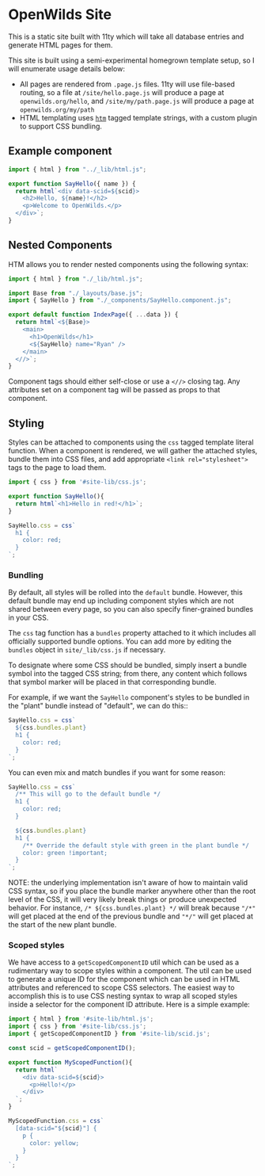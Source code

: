 # OpenWilds Site

This is a static site built with 11ty which will take all database entries and generate HTML pages for them.

This site is built using a semi-experimental homegrown template setup, so I will enumerate usage details below:

- All pages are rendered from `.page.js` files. 11ty will use file-based routing, so
  a file at `/site/hello.page.js` will produce a page at `openwilds.org/hello`,
  and `/site/my/path.page.js` will produce a page at `openwilds.org/my/path`
- HTML templating uses [`htm`](https://github.com/developit/htm) tagged template strings, with a custom plugin to support CSS bundling.

## Example component

```js
import { html } from "../_lib/html.js";

export function SayHello({ name }) {
  return html`<div data-scid=${scid}>
    <h2>Hello, ${name}!</h2>
    <p>Welcome to OpenWilds.</p>
  </div>`;
}
```

## Nested Components

HTM allows you to render nested components using the following syntax:

```js
import { html } from "./_lib/html.js";

import Base from "./_layouts/base.js";
import { SayHello } from "./_components/SayHello.component.js";

export default function IndexPage({ ...data }) {
  return html`<${Base}>
    <main>
      <h1>OpenWilds</h1>
      <${SayHello} name="Ryan" />
    </main>
  <//>`;
}
```

Component tags should either self-close or use a `<//>` closing tag.
Any attributes set on a component tag will be passed as props to that component.

## Styling

Styles can be attached to components using the `css` tagged template literal function.
When a component is rendered, we will gather the attached styles, bundle them into CSS files, and add appropriate `<link rel="stylesheet">` tags
to the page to load them.

```js
import { css } from '#site-lib/css.js';

export function SayHello(){
  return html`<h1>Hello in red!</h1>`;
}

SayHello.css = css`
  h1 {
    color: red;
  }
`;
```

### Bundling

By default, all styles will be rolled into the `default` bundle. However, this default bundle may end up including component styles which
are not shared between every page, so you can also specify finer-grained bundles in your CSS.

The `css` tag function has a `bundles` property attached to it which includes all officially supported bundle options. You can add more
by editing the `bundles` object in `site/_lib/css.js` if necessary.

To designate where some CSS should be bundled, simply insert a bundle symbol into the tagged CSS string; from there, any content which follows
that symbol marker will be placed in that corresponding bundle.

For example, if we want the `SayHello` component's styles to be bundled in the "plant" bundle instead of "default", we can do this::

```js
SayHello.css = css`
  ${css.bundles.plant}
  h1 {
    color: red;
  }
`;
```

You can even mix and match bundles if you want for some reason:

```js
SayHello.css = css`
  /** This will go to the default bundle */
  h1 {
    color: red;
  }

  ${css.bundles.plant}
  h1 {
    /** Override the default style with green in the plant bundle */
    color: green !important;
  }
`;
```

NOTE: the underlying implementation isn't aware of how to maintain valid CSS syntax,
so if you place the bundle marker anywhere other than the root level of the CSS,
it will very likely break things or produce unexpected behavior.
For instance, `/* ${css.bundles.plant} */` will break because `"/*"` will get placed at the end of the previous bundle and `"*/"` will get placed at the start of the new plant bundle.

### Scoped styles

We have access to a `getScopedComponentID` util which can be used as a rudimentary way to scope styles within a component.
The util can be used to generate a unique ID for the component which can be used in HTML attributes and referenced to scope CSS selectors.
The easiest way to accomplish this is to use CSS nesting syntax to wrap all scoped styles inside a selector for the component ID attribute.
Here is a simple example:

```js
import { html } from '#site-lib/html.js';
import { css } from '#site-lib/css.js';
import { getScopedComponentID } from '#site-lib/scid.js';

const scid = getScopedComponentID();

export function MyScopedFunction(){
  return html`
    <div data-scid=${scid}>
      <p>Hello!</p>
    </div>
  `;
}

MyScopedFunction.css = css`
  [data-scid="${scid}"] {
    p {
      color: yellow;
    }
  }
`;
```